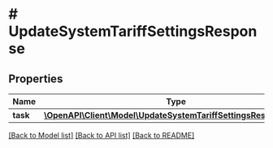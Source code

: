 # # UpdateSystemTariffSettingsResponse

## Properties

Name | Type | Description | Notes
------------ | ------------- | ------------- | -------------
**task** | [**\OpenAPI\Client\Model\UpdateSystemTariffSettingsResponseTask**](UpdateSystemTariffSettingsResponseTask.md) |  | [optional]

[[Back to Model list]](../../README.md#models) [[Back to API list]](../../README.md#endpoints) [[Back to README]](../../README.md)
